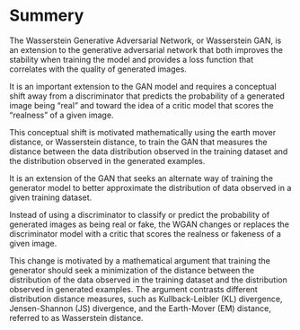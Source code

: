 # Summery

The Wasserstein Generative Adversarial Network, or Wasserstein GAN, is an extension to the generative adversarial network that both improves the stability when training the model and provides a loss function that correlates with the quality of generated images.

It is an important extension to the GAN model and requires a conceptual shift away from a discriminator that predicts the probability of a generated image being “real” and toward the idea of a critic model that scores the “realness” of a given image.

This conceptual shift is motivated mathematically using the earth mover distance, or Wasserstein distance, to train the GAN that measures the distance between the data distribution observed in the training dataset and the distribution observed in the generated examples.

It is an extension of the GAN that seeks an alternate way of training the generator model to better approximate the distribution of data observed in a given training dataset.

Instead of using a discriminator to classify or predict the probability of generated images as being real or fake, the WGAN changes or replaces the discriminator model with a critic that scores the realness or fakeness of a given image.

This change is motivated by a mathematical argument that training the generator should seek a minimization of the distance between the distribution of the data observed in the training dataset and the distribution observed in generated examples. The argument contrasts different distribution distance measures, such as Kullback-Leibler (KL) divergence, Jensen-Shannon (JS) divergence, and the Earth-Mover (EM) distance, referred to as Wasserstein distance.

